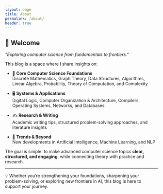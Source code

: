 ```yaml
---
layout: page
title: About
permalink: /about/
header: true
---
```


## 👋 Welcome  

*“Exploring computer science from fundamentals to frontiers.”*  

This blog is a space where I share insights on:  

- 📘 **Core Computer Science Foundations**  
  Discrete Mathematics, Graph Theory, Data Structures, Algorithms, Linear Algebra, Probability, Theory of Computation, and Complexity  

- 🖥️ **Systems & Applications**  
  Digital Logic, Computer Organization & Architecture, Compilers, Operating Systems, Networks, and Databases  

- ✍️ **Research & Writing**  
  Academic writing tips, structured problem-solving approaches, and literature insights  

- 🚀 **Trends & Beyond**  
  New developments in Artificial Intelligence, Machine Learning, and NLP  

The goal is simple: to make advanced computer science topics **clear, structured, and engaging**, while connecting theory with practice and research.  

---


💡 Whether you’re strengthening your foundations, sharpening your problem-solving, or exploring new frontiers in AI, this blog is here to support your journey.  
